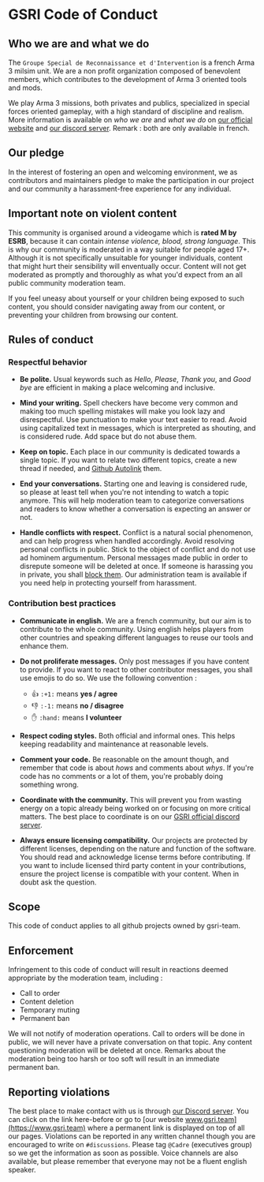 # GSRI Code of Conduct

## Who we are and what we do

The `Groupe Special de Reconnaissance et d'Intervention` is a french Arma 3 milsim unit. We are a non profit organization composed of benevolent members, which contributes to the development of Arma 3 oriented tools and mods.

We play Arma 3 missions, both privates and publics, specialized in special forces oriented gameplay, with a high standard of discipline and realism. More information is available on *who we are* and *what we do* on [our official website](https://www.gsri.team) and [our discord server](https://discord.gg/bhMn4jd). Remark : both are only available in french.

## Our pledge 

In the interest of fostering an open and welcoming environment, we as contributors and maintainers pledge to make the participation in our project and our community a harassment-free experience for any individual.

## Important note on violent content

This community is organised around a videogame which is **rated M by ESRB**, because it can contain *intense violence, blood, strong language*. This is why our community is moderated in a way suitable for people aged 17+. Although it is not specifically unsuitable for younger individuals, content that might hurt their sensibility will enventually occur. Content will not get moderated as promptly and thoroughly as what you'd expect from an all public community moderation team.

If you feel uneasy about yourself or your children being exposed to such content, you should consider navigating away from our content, or preventing your children from browsing our content.

## Rules of conduct

### Respectful behavior

* **Be polite.** Usual keywords such as *Hello*, *Please*, *Thank you*, and *Good bye* are efficient in making a place welcoming and inclusive.

* **Mind your writing.** Spell checkers have become very common and making too much spelling mistakes will make you look lazy and disrespectful. Use punctuation to make your text easier to read. Avoid using capitalized text in messages, which is interpreted as shouting, and is considered rude. Add space but do not abuse them.

* **Keep on topic.** Each place in our community is dedicated towards a single topic. If you want to relate two different topics, create a new thread if needed, and [Github Autolink](https://help.github.com/en/articles/autolinked-references-and-urls) them.

* **End your conversations.** Starting one and leaving is considered rude, so please at least tell when you're not intending to watch a topic anymore. This will help moderation team to categorize conversations and readers to know whether a conversation is expecting an answer or not.

* **Handle conflicts with respect.** Conflict is a natural social phenomenon, and can help progress when handled accordingly. Avoid resolving personal conflicts in public. Stick to the object of conflict and do not use ad hominem argumentum. Personal messages made public in order to disrepute someone will be deleted at once. If someone is harassing you in private, you shall [block them](https://help.github.com/en/articles/blocking-a-user-from-your-personal-account). Our administration team is available if you need help in protecting yourself from harassment.

### Contribution best practices

* **Communicate in english.** We are a french community, but our aim is to contribute to the whole community. Using english helps players from other countries and speaking different languages to reuse our tools and enhance them.

* **Do not proliferate messages.** Only post messages if you have content to provide. If you want to react to other contributor messages, you shall use emojis to do so. We use the following convention :
  * :+1: `:+1:` means **yes / agree**
  * :-1: `:-1:` means **no / disagree**
  * :hand: `:hand:` means **I volunteer**
  
* **Respect coding styles.** Both official and informal ones. This helps keeping readability and maintenance at reasonable levels.

* **Comment your code.** Be reasonable on the amount though, and remember that code is about *hows* and comments about *whys*. If you're code has no comments or a lot of them, you're probably doing something wrong.

* **Coordinate with the community.** This will prevent you from wasting energy on a topic already being worked on or focusing on more critical matters. The best place to coordinate is on our [GSRI official discord server](https://discord.gg/bhMn4jd).

* **Always ensure licensing compatibility.** Our projects are protected by different licenses, depending on the nature and function of the software. You should read and acknowledge license terms before contributing. If you want to include licensed third party content in your contributions, ensure the project license is compatible with your content. When in doubt ask the question.

## Scope

This code of conduct applies to all github projects owned by gsri-team.

## Enforcement

Infringement to this code of conduct will result in reactions deemed appropriate by the moderation team, including :

* Call to order
* Content deletion
* Temporary muting
* Permanent ban
 
We will not notify of moderation operations. Call to orders will be done in public, we will never have a private conversation on that topic. Any content questioning moderation will be deleted at once. Remarks about the moderation being too harsh or too soft will result in an immediate permanent ban.

## Reporting violations

The best place to make contact with us is through [our Discord server](https://discord.gg/bhMn4jd). You can click on the link here-before or go to [our website www.gsri.team](https://www.gsri.team) where a permanent link is displayed on top of all our pages. Violations can be reported in any written channel though you are encouraged to write on `#discussions`. Please tag `@Cadre` (executives group) so we get the information as soon as possible. Voice channels are also available, but please remember that everyone may not be a fluent english speaker.